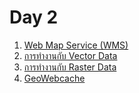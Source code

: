 
# Day 2

1. [Web Map Service (WMS)](wms.md)
2. [การทำงานกับ Vector Data](vector-data/README.md)
3. [การทำงานกับ Raster Data](raster-data/README.md)
4. [GeoWebcache](geowebcache.md)